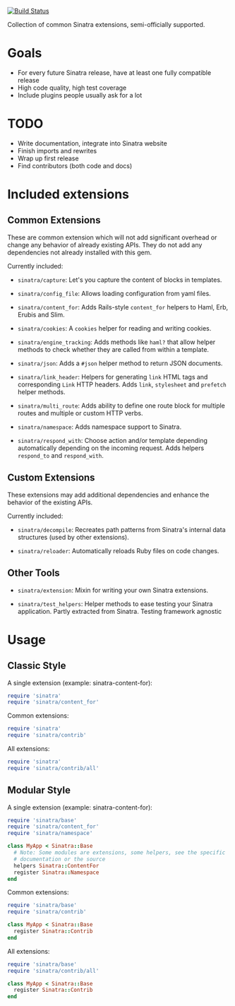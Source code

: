 
[![Build Status](https://secure.travis-ci.org/sinatra/sinatra-contrib.png)](http://travis-ci.org/sinatra/sinatra-contrib)

Collection of common Sinatra extensions, semi-officially supported.

# Goals

* For every future Sinatra release, have at least one fully compatible release
* High code quality, high test coverage
* Include plugins people usually ask for a lot

# TODO

* Write documentation, integrate into Sinatra website
* Finish imports and rewrites
* Wrap up first release
* Find contributors (both code and docs)

# Included extensions

## Common Extensions

These are common extension which will not add significant overhead or change any
behavior of already existing APIs. They do not add any dependencies not already
installed with this gem.

Currently included:

* `sinatra/capture`: Let's you capture the content of blocks in templates.

* `sinatra/config_file`: Allows loading configuration from yaml files.

* `sinatra/content_for`: Adds Rails-style `content_for` helpers to Haml, Erb,
  Erubis and Slim.

* `sinatra/cookies`: A `cookies` helper for reading and writing cookies.

* `sinatra/engine_tracking`: Adds methods like `haml?` that allow helper
  methods to check whether they are called from within a template.

* `sinatra/json`: Adds a `#json` helper method to return JSON documents.

* `sinatra/link_header`: Helpers for generating `link` HTML tags and
  corresponding `Link` HTTP headers. Adds `link`, `stylesheet` and `prefetch`
  helper methods.

* `sinatra/multi_route`: Adds ability to define one route block for multiple
  routes and multiple or custom HTTP verbs.

* `sinatra/namespace`: Adds namespace support to Sinatra.

* `sinatra/respond_with`: Choose action and/or template depending automatically
  depending on the incoming request. Adds helpers `respond_to` and
  `respond_with`.


## Custom Extensions

These extensions may add additional dependencies and enhance the behavior of the
existing APIs.

Currently included:

* `sinatra/decompile`: Recreates path patterns from Sinatra's internal data
  structures (used by other extensions).

* `sinatra/reloader`: Automatically reloads Ruby files on code changes.

## Other Tools

* `sinatra/extension`: Mixin for writing your own Sinatra extensions.

* `sinatra/test_helpers`: Helper methods to ease testing your Sinatra
  application. Partly extracted from Sinatra. Testing framework agnostic

# Usage

## Classic Style

A single extension (example: sinatra-content-for):

``` ruby
require 'sinatra'
require 'sinatra/content_for'
```

Common extensions:

``` ruby
require 'sinatra'
require 'sinatra/contrib'
```

All extensions:

``` ruby
require 'sinatra'
require 'sinatra/contrib/all'
```

## Modular Style

A single extension (example: sinatra-content-for):

``` ruby
require 'sinatra/base'
require 'sinatra/content_for'
require 'sinatra/namespace'

class MyApp < Sinatra::Base
  # Note: Some modules are extensions, some helpers, see the specific
  # documentation or the source
  helpers Sinatra::ContentFor
  register Sinatra::Namespace
end
```

Common extensions:

``` ruby
require 'sinatra/base'
require 'sinatra/contrib'

class MyApp < Sinatra::Base
  register Sinatra::Contrib
end
```

All extensions:

``` ruby
require 'sinatra/base'
require 'sinatra/contrib/all'

class MyApp < Sinatra::Base
  register Sinatra::Contrib
end
```
